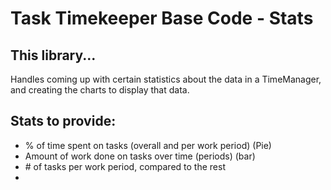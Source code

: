 # Task Timekeeper Base Code - Stats

## This library...

Handles coming up with certain statistics about the data in a TimeManager, and creating the charts to display that data.

## Stats to provide:

 - % of time spent on tasks (overall and per work period) (Pie)
 - Amount of work done on tasks over time (periods) (bar)
 - \# of tasks per work period, compared to the rest
 -

